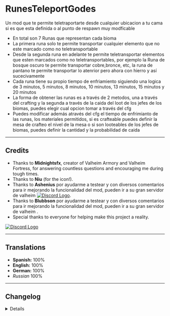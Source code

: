 # RunesTeleportGodes
Un mod que te permite teletraportarte desde cualquier ubicacion a tu cama si es que esta definida o al punto de respawn muy modficable
- En total son 7 Runas que representan cada bioma 
- La primera runa solo te permite transportar cualquier elemento que no este marcado como no teletransportable
- Desde la segunda runa en adelante te permite teletransportar elementos que esten marcados como no teletransportables, por ejemplo la Runa de bosque oscuro te permite transportar cobre,bronce, etc, la runa de pantano te permite transportar lo atenrior pero ahora con hierro y así sucecivamente 
- Cada runa tiene su propio tiempo de enfriamiento siguiendo una logica de 3 minutos, 5 minutos, 8 minutos, 10 minutos, 13 minutos, 15 minutos y 20 minutos
- La forma de obtener las runas es a través de 2 metodos, una a través del crafting y la segunda a través de la caida del loot de los jefes de los biomas, puedes elegir cual opcion tomar a través del cfg
- Puedes modificar además através del cfg el tiempo de enfrimianto de las runas, los materiales permitidos, si es crafteable  puedes definir la mesa de crafteo el nivel de la mesa o si son looteables de los jefes de biomas, puedes definir la cantidad y la probabilidad de caida 
---

## Credits
- Thanks to **Midnightsfx**, creator of Valheim Armory and Valheim Fortress, for answering countless questions and encouraging me during tough times.
- Thanks to **Niu** (for the icon!).
- Thanks to **Ashenius** por ayudarme a testear y con diversos comentarios para ir mejorando la funcionalidad del mod, pueden ir a su gran servidor de valheim [![Discord Logo](https://i.imgur.com/uE6umQE.png)](https://discord.gg/kp8qXjdFpg). 
- Thanks to **Blubbson** por ayudarme a testear y con diversos comentarios para ir mejorando la funcionalidad del mod,  pueden ir a su gran servidor de valheim .
- Special thanks to everyone for helping make this project a reality.

[![Discord Logo](https://i.imgur.com/uE6umQE.png)](https://discord.gg/Mj9y2w6w2B)

---

## Translations
- **Spanish:** 100%
- **English:** 100%
- **German:** 100%
- *Russian* 100%
---

## Changelog
<details>
<details>
<summary>1.0.0</summary>

- Primer Lanzamiento
</details>
</details>


